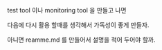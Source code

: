 test tool 이나 monitoring tool 을 만들고 나면 

다음에 다시 활용 할때를 생각해서 가독성이 좋게 만들자. 

아니면 reamme.md 를 만들어서 설명을 적어 두어야 할까. 